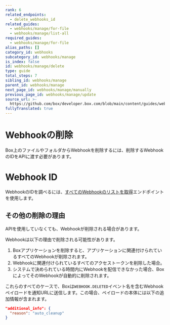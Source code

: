 ```yaml
---
rank: 6
related_endpoints:
  - delete_webhooks_id
related_guides:
  - webhooks/manage/for-file
  - webhooks/manage/list-all
required_guides:
  - webhooks/manage/for-file
alias_paths: []
category_id: webhooks
subcategory_id: webhooks/manage
is_index: false
id: webhooks/manage/delete
type: guide
total_steps: 7
sibling_id: webhooks/manage
parent_id: webhooks/manage
next_page_id: webhooks/manage/manually
previous_page_id: webhooks/manage/update
source_url: >-
  https://github.com/box/developer.box.com/blob/main/content/guides/webhooks/manage/delete.md
fullyTranslated: true
---
```

# Webhookの削除

Box上のファイルやフォルダからWebhookを削除するには、削除するWebhookのIDをAPIに渡す必要があります。

<Samples id="delete_webhooks_id">

</Samples>

<Message type="notice">

# Webhook ID

WebhookのIDを調べるには、[すべてのWebhookのリストを取得][1]エンドポイントを使用します。

</Message>

## その他の削除の理由

APIを使用していなくても、Webhookが削除される場合があります。

Webhookは以下の理由で削除される可能性があります。

1. Boxアプリケーションを削除すると、アプリケーションに関連付けられているすべてのWebhookが削除されます。
2. Webhookに関連付けられているすべてのアクセストークンを削除した場合。
3. システムで決められている時間内にWebhookを配信できなかった場合、BoxによってそのWebhookが自動的に削除されます。

これらのすべてのケースで、Boxは`WEBHOOK.DELETED`イベント名を含むWebhookペイロードを通知URLに送信します。この場合、ペイロードの本体には以下の追加情報が含まれます。

```json
"additional_info": {
  "reason": "auto_cleanup"
}
```

[1]: guide://webhooks/manage/list-all
